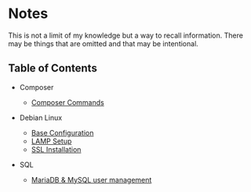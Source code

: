 # Notes
This is not a limit of my knowledge but a way to recall information. There may be things that are omitted and that may be intentional.

## Table of Contents

- Composer
    - [Composer Commands](https://github.com/Renrek/notes/blob/main/Composer/composer-commands.md)

- Debian Linux
    - [Base Configuration](https://github.com/Renrek/notes/blob/main/Debian/debian-base-configuration.md)
    - [LAMP Setup](https://github.com/Renrek/notes/blob/main/Debian/debian-lamp-setup.md)
    - [SSL Installation](https://github.com/Renrek/notes/blob/master/Debian/ssl-installation-openssl.md)
    
- SQL
    - [MariaDB & MySQL user management](https://github.com/Renrek/notes/blob/main/SQL/mysql-mariadb-user-management.md)